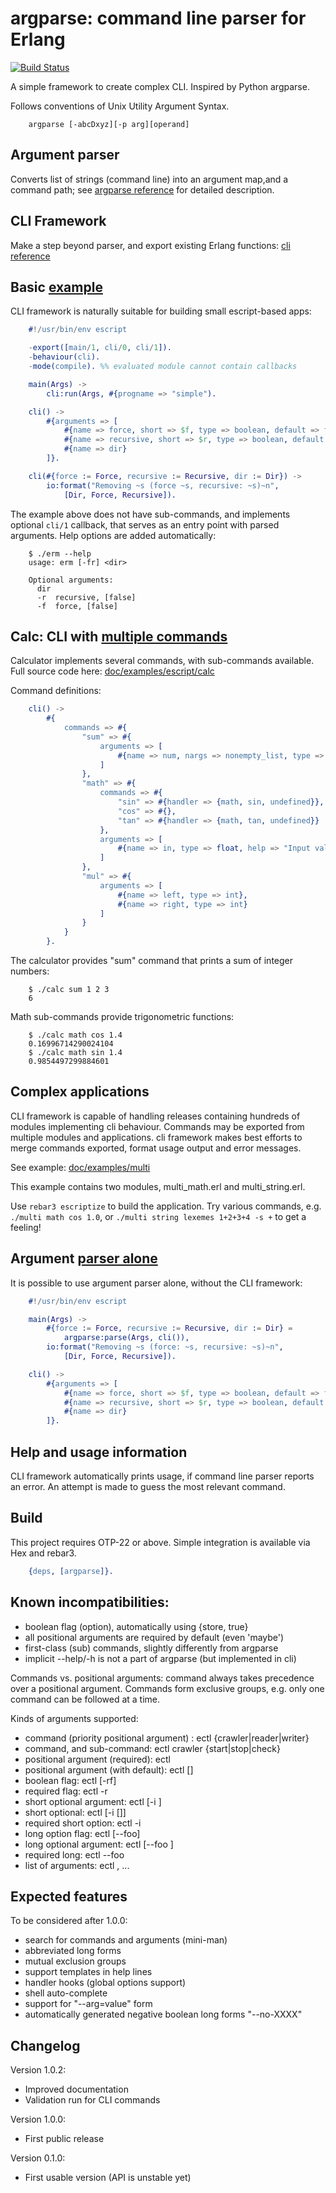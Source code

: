 # argparse: command line parser for Erlang

[![Build Status](https://travis-ci.org/max-au/argparse.svg?branch=master)](https://travis-ci.org/max-au/argparse)

A simple framework to create complex CLI. Inspired by Python argparse.

Follows conventions of  Unix Utility Argument Syntax.

```shell
    argparse [-abcDxyz][-p arg][operand]
```

## Argument parser
Converts list of strings (command line) into an argument map,and a
command path; see [argparse reference](doc/ARGPARSE.md) for detailed description.

## CLI Framework
Make a step beyond parser, and export existing Erlang functions: [cli reference](doc/CLI.md)


## Basic [example](doc/examples/escript/simple)

CLI framework is naturally suitable for building small escript-based apps:

```erlang
    #!/usr/bin/env escript

    -export([main/1, cli/0, cli/1]).
    -behaviour(cli).
    -mode(compile). %% evaluated module cannot contain callbacks

    main(Args) ->
        cli:run(Args, #{progname => "simple").

    cli() ->
        #{arguments => [
            #{name => force, short => $f, type => boolean, default => false},
            #{name => recursive, short => $r, type => boolean, default => false},
            #{name => dir}
        ]}.

    cli(#{force := Force, recursive := Recursive, dir := Dir}) ->
        io:format("Removing ~s (force ~s, recursive: ~s)~n",
            [Dir, Force, Recursive]).
```

The example above does not have sub-commands, and implements optional `cli/1`
callback, that serves as an entry point with parsed arguments. Help options are
added automatically:

```shell
    $ ./erm --help
    usage: erm [-fr] <dir>

    Optional arguments:
      dir
      -r  recursive, [false]
      -f  force, [false]
```

## Calc: CLI with [multiple commands](doc/examples/escript/calc)

Calculator implements several commands, with sub-commands available. Full
source code here: [doc/examples/escript/calc](doc/examples/escript/calc)

Command definitions:

```erlang
    cli() ->
        #{
            commands => #{
                "sum" => #{
                    arguments => [
                        #{name => num, nargs => nonempty_list, type => int, help => "Numbers to sum"}
                    ]
                },
                "math" => #{
                    commands => #{
                        "sin" => #{handler => {math, sin, undefined}},
                        "cos" => #{},
                        "tan" => #{handler => {math, tan, undefined}}
                    },
                    arguments => [
                        #{name => in, type => float, help => "Input value"}
                    ]
                },
                "mul" => #{
                    arguments => [
                        #{name => left, type => int},
                        #{name => right, type => int}
                    ]
                }
            }
        }.
```

The calculator provides "sum" command that prints a sum of integer numbers:

```shell
    $ ./calc sum 1 2 3
    6
```

Math sub-commands provide trigonometric functions:

```shell
    $ ./calc math cos 1.4
    0.16996714290024104
    $ ./calc math sin 1.4
    0.9854497299884601
```

## Complex applications

CLI framework is capable of handling releases containing hundreds of modules
implementing cli behaviour. Commands may be exported from multiple modules and
applications. cli framework makes best efforts to merge commands exported,
format usage output and error messages.

See example: [doc/examples/multi](doc/examples/multi)

This example contains two modules, multi_math.erl and multi_string.erl.

Use ```rebar3 escriptize``` to build the application. Try various commands,
e.g. ```./multi math cos 1.0```, or ```./multi string lexemes 1+2+3+4 -s +```
to get a feeling!

## Argument [parser alone](doc/examples/escript/erm)

It is possible to use argument parser alone, without the CLI framework:

```erlang
    #!/usr/bin/env escript

    main(Args) ->
        #{force := Force, recursive := Recursive, dir := Dir} =
            argparse:parse(Args, cli()),
        io:format("Removing ~s (force: ~s, recursive: ~s)~n",
            [Dir, Force, Recursive]).

    cli() ->
        #{arguments => [
            #{name => force, short => $f, type => boolean, default => false},
            #{name => recursive, short => $r, type => boolean, default => false},
            #{name => dir}
        ]}.
```

## Help and usage information
CLI framework automatically prints usage, if command line parser reports an
error. An attempt is made to guess the most relevant command.


## Build
This project requires OTP-22 or above. Simple integration is available via Hex and
rebar3.

```erlang
    {deps, [argparse]}.
```

## Known incompatibilities:
  * boolean flag (option), automatically using {store, true}
  * all positional arguments are required by default (even 'maybe')
  * first-class (sub) commands, slightly differently from argparse
  * implicit --help/-h is not a part of argparse (but implemented in cli)

Commands vs. positional arguments: command always takes precedence
over a positional argument.
Commands form exclusive groups, e.g. only one command can
be followed at a time.

Kinds of arguments supported:
 * command (priority positional argument) : ectl {crawler|reader|writer}
 * command, and sub-command:                ectl crawler {start|stop|check}
 * positional argument (required):          ectl <arg1> <arg2>
 * positional argument (with default):      ectl [<arg1>]
 * boolean flag:              ectl [-rf]
 * required flag:             ectl -r
 * short optional argument:   ectl [-i <int>]
 * short optional:            ectl [-i [<int>]]
 * required short option:     ectl -i <int>
 * long option flag:          ectl [--foo]
 * long optional argument:    ectl [--foo <arg>]
 * required long:             ectl --foo <arg>
 * list of arguments:         ectl <arg>, ...

## Expected features

To be considered after 1.0.0:
* search for commands and arguments (mini-man)
* abbreviated long forms
* mutual exclusion groups
* support templates in help lines
* handler hooks (global options support)
* shell auto-complete
* support for "--arg=value" form
* automatically generated negative boolean long forms "--no-XXXX"

## Changelog

Version 1.0.2:
 * Improved documentation
 * Validation run for CLI commands

Version 1.0.0:
 * First public release

Version 0.1.0:
 * First usable version (API is unstable yet)
